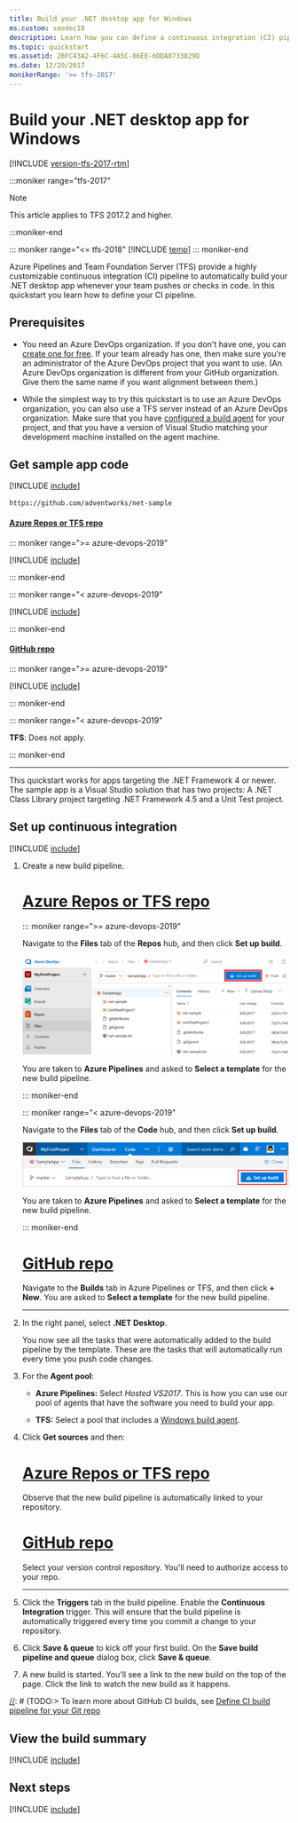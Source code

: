 ```yaml
---
title: Build your .NET desktop app for Windows
ms.custom: seodec18
description: Learn how you can define a continuous integration (CI) pipeline that builds your .NET app on Team Foundation Server and Azure Pipelines.
ms.topic: quickstart
ms.assetid: 2BFC43A2-4F6C-4A5C-86EE-6DDA8733829D
ms.date: 12/20/2017
monikerRange: '>= tfs-2017'
---
```


# Build your .NET desktop app for Windows

[!INCLUDE [version-tfs-2017-rtm](../../includes/version-tfs-2017-rtm.md)]

:::moniker range="tfs-2017"

> [!NOTE]
> This article applies to TFS 2017.2 and higher.

:::moniker-end

::: moniker range="<= tfs-2018"
[!INCLUDE [temp](../../includes/concept-rename-note.md)]
::: moniker-end

Azure Pipelines and Team Foundation Server (TFS) provide a highly customizable continuous integration (CI) pipeline to automatically build your .NET desktop app whenever your team pushes or checks in code. In this quickstart you learn how to define your CI pipeline.

## Prerequisites

* You need an Azure DevOps organization. If you don't have one, you can [create one for free](https://go.microsoft.com/fwlink/?LinkId=307137). If your team already has one, then make sure you're an administrator of the Azure DevOps project that you want to use.  (An Azure DevOps organization is different from your GitHub organization. Give them the same name if you want alignment between them.)

* While the simplest way to try this quickstart is to use an Azure DevOps organization, you can also use a TFS server instead of an Azure DevOps organization. Make sure that you have [configured a build agent](../../agents/v2-windows.md) for your project, and that you have a version of Visual Studio matching your development machine installed on the agent machine.

## Get sample app code

[!INCLUDE [include](../includes/get-sample-code-intro.md)]

```
https://github.com/adventworks/net-sample
```

#### [Azure Repos or TFS repo](#tab/vsts/)

::: moniker range=">= azure-devops-2019"

[!INCLUDE [include](../includes/get-sample-code-azure-devops.md)]

::: moniker-end

::: moniker range="< azure-devops-2019"

[!INCLUDE [include](../includes/get-sample-code-vsts-tfs-2017-update-2.md)]

::: moniker-end

#### [GitHub repo](#tab/github/)

::: moniker range=">= azure-devops-2019"

[!INCLUDE [include](../includes/get-sample-code-github.md)]

::: moniker-end

::: moniker range="< azure-devops-2019"

**TFS**: Does not apply.

::: moniker-end

* * *
This quickstart works for apps targeting the .NET Framework 4 or newer. The sample app is a Visual Studio solution that has two projects: A .NET Class Library project targeting .NET Framework 4.5 and a Unit Test project.

## Set up continuous integration

[!INCLUDE [include](../../includes/ci-quickstart-intro.md)]

[//]: # (TODO: Restore use of includes when we get support for using them in a list.)

1. Create a new build pipeline.

   # [Azure Repos or TFS repo](#tab/vsts)
   
   ::: moniker range=">= azure-devops-2019"
    
   Navigate to the **Files** tab of the **Repos** hub, and then click **Set up build**.

   ![Screenshot showing button to set up build for a repository](../media/set-up-first-build-from-repos-hub.png)

   You are taken to **Azure Pipelines** and asked to **Select a template** for the new build pipeline.
    
   ::: moniker-end

   ::: moniker range="< azure-devops-2019"

   Navigate to the **Files** tab of the **Code** hub, and then click **Set up build**.

   ![Screenshot showing button to set up build for a repository](../media/set-up-first-build-from-code-hub.png)

   You are taken to **Azure Pipelines** and asked to **Select a template** for the new build pipeline.

   ::: moniker-end

   # [GitHub repo](#tab/github)

   Navigate to the **Builds** tab in Azure Pipelines or TFS, and then click **+ New**. You are asked to **Select a template** for the new build pipeline.

   * * *

2. In the right panel, select **.NET Desktop**.

   You now see all the tasks that were automatically added to the build pipeline by the template. These are the tasks that will automatically run every time you push code changes.

3. For the **Agent pool**:

   * **Azure Pipelines:** Select _Hosted VS2017_. This is how you can use our pool of agents that have the software you need to build your app.

   * **TFS:** Select a pool that includes a [Windows build agent](../../agents/v2-windows.md).

4. Click **Get sources** and then:

   # [Azure Repos or TFS repo](#tab/vsts)

   Observe that the new build pipeline is automatically linked to your repository.

   # [GitHub repo](#tab/github)

   Select your version control repository. You'll need to authorize access to your repo.

   * * *

5. Click the **Triggers** tab in the build pipeline. Enable the **Continuous Integration** trigger. This will ensure that the build pipeline is automatically triggered every time you commit a change to your repository.

6. Click **Save & queue** to kick off your first build. On the **Save build pipeline and queue** dialog box, click **Save & queue**.

7. A new build is started. You'll see a link to the new build on the top of the page. Click the link to watch the new build as it happens.

 [//]: # (TODO:> [!TIP])
 [//]: # (TODO:> To learn more about GitHub CI builds, see [Define CI build pipeline for your Git repo](#)

## View the build summary

[!INCLUDE [include](../includes/view-build-summary.md)]

## Next steps

[!INCLUDE [include](../includes/ci-web-app-next-steps.md)]
